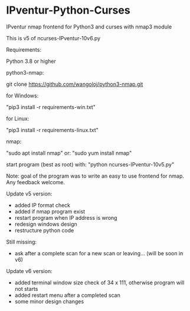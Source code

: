 # IPventur-Python-Curses
IPventur nmap frontend for Python3 and curses with nmap3 module

This is v5 of ncurses-IPventur-10v6.py

Requirements:

Python 3.8 or higher

python3-nmap:

git clone https://github.com/wangoloj/python3-nmap.git

for Windows:

"pip3 install -r requirements-win.txt"


for Linux:

"pip3 install -r requirements-linux.txt"


nmap:

"sudo apt install nmap"
or:
"sudo yum install nmap"


start program (best as root) with: "python ncurses-IPventur-10v5.py"

Note:
goal of the program was to write an easy to use frontend for nmap. Any feedback welcome.

Update v5 version:

- added IP format check
- added if nmap program exist
- restart program when IP address is wrong
- redesign windows design
- restructure python code

Still missing:
- ask after a complete scan for a new scan or leaving... (will be soon in v6)

Update v6 version:

- added terminal window size check of 34 x 111, otherwise program will not starts
- added restart menu after a completed scan
- some minor design changes

